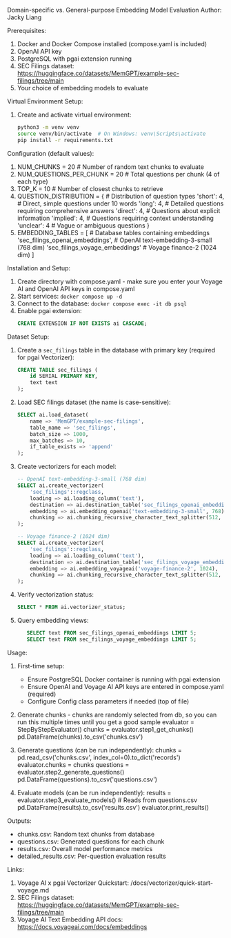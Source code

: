 Domain-specific vs. General-purpose Embedding Model Evaluation
Author: Jacky Liang

Prerequisites:
1. Docker and Docker Compose installed (compose.yaml is included)
2. OpenAI API key
3. PostgreSQL with pgai extension running
4. SEC Filings dataset: https://huggingface.co/datasets/MemGPT/example-sec-filings/tree/main
5. Your choice of embedding models to evaluate

Virtual Environment Setup:
1. Create and activate virtual environment:   

   ```bash
   python3 -m venv venv
   source venv/bin/activate  # On Windows: venv\Scripts\activate
   pip install -r requirements.txt
   ```

Configuration (default values):
1. NUM_CHUNKS = 20               # Number of random text chunks to evaluate
2. NUM_QUESTIONS_PER_CHUNK = 20  # Total questions per chunk (4 of each type)
3. TOP_K = 10                    # Number of closest chunks to retrieve
4. QUESTION_DISTRIBUTION = {      # Distribution of question types
    'short': 4,    # Direct, simple questions under 10 words
    'long': 4,     # Detailed questions requiring comprehensive answers
    'direct': 4,   # Questions about explicit information
    'implied': 4,  # Questions requiring context understanding
    'unclear': 4   # Vague or ambiguous questions
}
5. EMBEDDING_TABLES = [          # Database tables containing embeddings
    'sec_filings_openai_embeddings',  # OpenAI text-embedding-3-small (768 dim)
    'sec_filings_voyage_embeddings'   # Voyage finance-2 (1024 dim)
]

Installation and Setup:
1. Create directory with compose.yaml - make sure you enter your Voyage AI and OpenAI API keys in compose.yaml
2. Start services: `docker compose up -d`
3. Connect to the database: `docker compose exec -it db psql`
3. Enable pgai extension:
   ```sql
   CREATE EXTENSION IF NOT EXISTS ai CASCADE;
   ```

Dataset Setup:
1. Create a `sec_filings` table in the database with primary key (required for pgai Vectorizer):

   ```sql
   CREATE TABLE sec_filings (
       id SERIAL PRIMARY KEY,
       text text
   );
   ```

2. Load SEC filings dataset (the name is case-sensitive):
   ```sql
   SELECT ai.load_dataset(
       name => 'MemGPT/example-sec-filings',
       table_name => 'sec_filings',
       batch_size => 1000,
       max_batches => 10,
       if_table_exists => 'append'
   );
   ```

2. Create vectorizers for each model:
   ```sql
   -- OpenAI text-embedding-3-small (768 dim)
   SELECT ai.create_vectorizer(
       'sec_filings'::regclass,
       loading => ai.loading_column('text'),
       destination => ai.destination_table('sec_filings_openai_embeddings'),
       embedding => ai.embedding_openai('text-embedding-3-small', 768),
       chunking => ai.chunking_recursive_character_text_splitter(512, 50)
   );

   -- Voyage finance-2 (1024 dim)
   SELECT ai.create_vectorizer(
       'sec_filings'::regclass,
       loading => ai.loading_column('text'),
       destination => ai.destination_table('sec_filings_voyage_embeddings'),
       embedding => ai.embedding_voyageai('voyage-finance-2', 1024),
       chunking => ai.chunking_recursive_character_text_splitter(512, 50)
   );
   ```

3. Verify vectorization status:

   ```sql
   SELECT * FROM ai.vectorizer_status;
   ```

4. Query embedding views:

   ```sql
      SELECT text FROM sec_filings_openai_embeddings LIMIT 5;
      SELECT text FROM sec_filings_voyage_embeddings LIMIT 5;
   ```

Usage:
1. First-time setup:
   - Ensure PostgreSQL Docker container is running with pgai extension
   - Ensure OpenAI and Voyage AI API keys are entered in compose.yaml (required)
   - Configure Config class parameters if needed (top of file)

2. Generate chunks - chunks are randomly selected from db, so you can run
                     this multiple times until you get a good sample
   evaluator = StepByStepEvaluator()
   chunks = evaluator.step1_get_chunks()
   pd.DataFrame(chunks).to_csv('chunks.csv')

3. Generate questions (can be run independently):
   chunks = pd.read_csv('chunks.csv', index_col=0).to_dict('records')
   evaluator.chunks = chunks
   questions = evaluator.step2_generate_questions()
   pd.DataFrame(questions).to_csv('questions.csv')

4. Evaluate models (can be run independently):
   results = evaluator.step3_evaluate_models()  # Reads from questions.csv
   pd.DataFrame(results).to_csv('results.csv')
   evaluator.print_results()

Outputs:
- chunks.csv: Random text chunks from database
- questions.csv: Generated questions for each chunk
- results.csv: Overall model performance metrics
- detailed_results.csv: Per-question evaluation results

Links:
1. Voyage AI x pgai Vectorizer Quickstart: /docs/vectorizer/quick-start-voyage.md
2. SEC Filings dataset: https://huggingface.co/datasets/MemGPT/example-sec-filings/tree/main
3. Voyage AI Text Embedding API docs: https://docs.voyageai.com/docs/embeddings